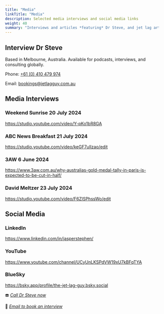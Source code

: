 ```yaml
---
title: "Media"
linkTitle: "Media"
description: Selected media interviews and social media links
weight: 40
summary: "Interviews and articles *featuring* Dr Steve, and jet lag articles *written by* Dr Steve"
---
```

## Interview Dr Steve

</aside>Based in Melbourne, Australia. Available for podcasts, interviews, and consulting globally.</aside>

Phone: [+61 (0) 410 479 974](tel:+61-410-479-974)

Email: [bookings@jetlagguy.com.au](mailto:bookings@jetlagguy.com.au)

## Media Interviews

### Weekend Sunrise 20 July 2024
https://studio.youtube.com/video/Y-pKo1bR8GA

### ABC News Breakfast 21 July 2024
https://studio.youtube.com/video/keGF7ullzao/edit

### 3AW 6 June 2024
https://www.3aw.com.au/why-australias-gold-medal-tally-in-paris-is-expected-to-be-cut-in-half/

### David Meltzer 23 July 2024
https://studio.youtube.com/video/F6ZISPhssWo/edit

## Social Media

### LinkedIn
https://www.linkedin.com/in/jasperstephen/

### YouTube
https://www.youtube.com/channel/UCyUnLKSPdVW19xU7kBFqTYA

### BlueSky
https://bsky.app/profile/the-jet-lag-guy.bsky.social


:phone: *[Call Dr Steve now](tel:+61-410-479-974)*

:e-mail: *[Email to book an interview](mailto:bookings@jetlagguy.com.au)*



